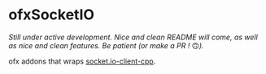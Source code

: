 # ofxSocketIO

*Still under active development. Nice and clean README will come, as well as nice and clean features. Be patient (or make a PR !* 🙃*).*

ofx addons that wraps [socket.io-client-cpp](https://github.com/socketio/socket.io-client-cpp).